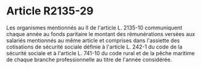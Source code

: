 # Article R2135-29

<p align="left">
  Les organismes mentionnés au II de l'article L. 2135-10 communiquent chaque année au fonds paritaire le montant des rémunérations versées aux salariés mentionnés au même article et comprises dans l'assiette des cotisations de sécurité sociale définie à l'article L. 242-1 du code de la sécurité sociale et à l'article L. 741-10 du code rural et de la pêche maritime de chaque branche professionnelle au titre de l'année considérée. <br />
</p>